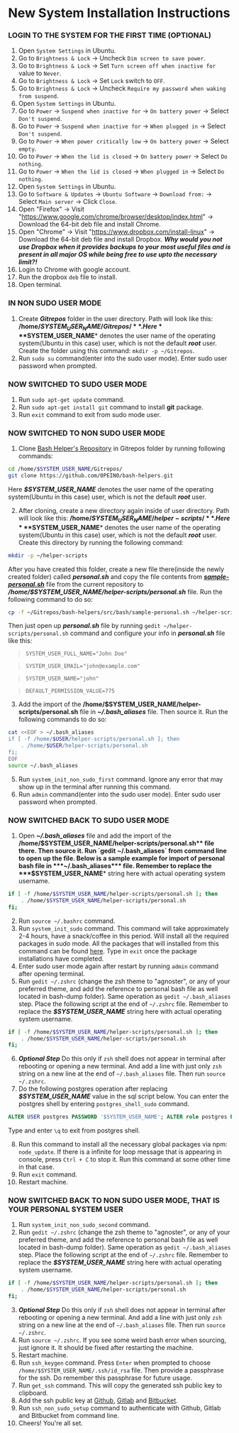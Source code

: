 # New System Installation Instructions

### LOGIN TO THE SYSTEM FOR THE FIRST TIME (OPTIONAL)
1. Open `System Settings` in Ubuntu.
2. Go to `Brightness & Lock` -> Uncheck `Dim screen to save power`.
3. Go to `Brightness & Lock` -> Set `Turn screen off when inactive for` value to `Never`.
4. Go to `Brightness & Lock` -> Set `Lock` switch to `OFF`.
5. Go to `Brightness & Lock` -> Uncheck `Require my password when waking from suspend`.
6. Open `System Settings` in Ubuntu.
7. Go to `Power` -> `Suspend when inactive for` -> `On battery power` -> Select `Don't suspend`.
8. Go to `Power` -> `Suspend when inactive for` -> `When plugged in` -> Select `Don't suspend`.
9. Go to `Power` -> `When power critically low` -> `On battery power` -> Select `empty`.
10. Go to `Power` -> `When the lid is closed` -> `On battery power` -> Select `Do nothing`.
11. Go to `Power` -> `When the lid is closed` -> `When plugged in` -> Select `Do nothing`.
12. Open `System Settings` in Ubuntu.
13. Go to `Software & Updates` -> `Ubuntu Software` -> `Download from:` -> Select `Main server` -> Click `Close`.
14. Open "Firefox" -> Visit "https://www.google.com/chrome/browser/desktop/index.html" -> Download the 64-bit deb file and install Chrome.
15. Open "Chrome" -> Visit "https://www.dropbox.com/install-linux" -> Download the 64-bit deb file and install Dropbox. ***Why would you not use Dropbox when it provides backups to your most useful files and is present in all major OS while being free to use upto the necessary limit?!***
16. Login to Chrome with google account.
17. Run the dropbox `deb` file to install.
18. Open terminal.

### IN NON SUDO USER MODE
1. Create ***Gitrepos*** folder in the user directory. Path will look like this: **/home/$SYSTEM_USER_NAME/Gitrepos/**. Here ***$SYSTEM_USER_NAME*** denotes the user name of the operating system(Ubuntu in this case) user, which is not the default ***root*** user. Create the folder using this command: `mkdir -p ~/Gitrepos`.
2. Run `sudo su` command(enter into the sudo user mode). Enter sudo user password when prompted.

### NOW SWITCHED TO SUDO USER MODE
1. Run `sudo apt-get update` command.
2. Run `sudo apt-get install git` command to install **git** package.
3. Run `exit` command to exit from sudo mode user.

### NOW SWITCHED TO NON SUDO USER MODE
1. Clone [Bash Helper's Repository](https://github.com/0PEIN0/bash-helpers) in Gitrepos folder by running following commands:

```sh
cd /home/$SYSTEM_USER_NAME/Gitrepos/
git clone https://github.com/0PEIN0/bash-helpers.git
```

Here ***$SYSTEM_USER_NAME*** denotes the user name of the operating system(Ubuntu in this case) user, which is not the default ***root*** user.

2. After cloning, create a new directory again inside of user directory. Path will look like this: **/home/$SYSTEM_USER_NAME/helper-scripts/**. Here ***$SYSTEM_USER_NAME*** denotes the user name of the operating system(Ubuntu in this case) user, which is not the default ***root*** user. Create this directory by running the following command:

```bash
mkdir -p ~/helper-scripts
```

After you have created this folder, create a new file there(inside the newly created folder) called ***personal.sh*** and copy the file contents from [***sample-personal.sh***](src/bash/sample-personal.sh) file from the current repository to ***/home/$SYSTEM_USER_NAME/helper-scripts/personal.sh*** file. Run the following command to do so:

```bash
cp -f ~/Gitrepos/bash-helpers/src/bash/sample-personal.sh ~/helper-scripts/personal.sh
```

Then just open up ***personal.sh*** file by running `gedit ~/helper-scripts/personal.sh` command and configure your info in ***personal.sh*** file like this:

>`SYSTEM_USER_FULL_NAME="John Doe"`

>`SYSTEM_USER_EMAIL="john@example.com"`

>`SYSTEM_USER_NAME="john"`

>`DEFAULT_PERMISSION_VALUE=775`

3. Add the import of the **/home/$SYSTEM_USER_NAME/helper-scripts/personal.sh** file in ***~/.bash_aliases*** file. Then source it. Run the following commands to do so:

```bash
cat <<EOF > ~/.bash_aliases
if [ -f /home/$USER/helper-scripts/personal.sh ]; then
    . /home/$USER/helper-scripts/personal.sh
fi;
EOF
source ~/.bash_aliases
```

5. Run `system_init_non_sudo_first` command. Ignore any error that may show up in the terminal after running this command.
6. Run `admin` command(enter into the sudo user mode). Enter sudo user password when prompted.

### NOW SWITCHED BACK TO SUDO USER MODE
1. Open ***~/.bash_aliases*** file and add the import of the **/home/$SYSTEM_USER_NAME/helper-scripts/personal.sh** file there. Then source it. Run `gedit ~/.bash_aliases` from command line to open up the file. Below is a sample example for import of personal bash file in ***~/.bash_aliases*** file. Remember to replace the ***$SYSTEM_USER_NAME*** string here with actual operating system username.
```bash
if [ -f /home/$SYSTEM_USER_NAME/helper-scripts/personal.sh ]; then
    . /home/$SYSTEM_USER_NAME/helper-scripts/personal.sh
fi;
```
2. Run `source ~/.bashrc` command.
3. Run `system_init_sudo` command. This command will take approximately 2-4 hours, have a snack/coffee in this period. Will install all the required packages in sudo mode. All the packages that will installed from this command can be found [here](docs/list-of-packages.md). Type in `exit` once the package installations have completed.
4. Enter sudo user mode again after restart by running `admin` command after opening terminal.
5. Run `gedit ~/.zshrc` (change the zsh theme to "agnoster", or any of your preferred theme, and add the reference to personal bash file as well located in bash-dump folder). Same operation as `gedit ~/.bash_aliases` step. Place the following script at the end of `~/.zshrc` file. Remember to replace the ***$SYSTEM_USER_NAME*** string here with actual operating system username.
```bash
if [ -f /home/$SYSTEM_USER_NAME/helper-scripts/personal.sh ]; then
    . /home/$SYSTEM_USER_NAME/helper-scripts/personal.sh
fi;
```

6. ***Optional Step*** Do this only if `zsh` shell does not appear in terminal after rebooting or opening a new terminal. And add a line with just only `zsh` string on a new line at the end of `~/.bash_aliases` file. Then run `source ~/.zshrc`.
7. Do the following postgres operation after replacing ***$SYSTEM_USER_NAME*** value in the sql script below. You can enter the postgres shell by entering `postgres_shell_sudo` command.
```sql
ALTER USER postgres PASSWORD '$SYSTEM_USER_NAME'; ALTER role postgres PASSWORD '$SYSTEM_USER_NAME'; CREATE ROLE $SYSTEM_USER_NAME LOGIN PASSWORD '$SYSTEM_USER_NAME';CREATE USER $SYSTEM_USER_NAME WITH PASSWORD '$SYSTEM_USER_NAME'; alter ROLE $SYSTEM_USER_NAME LOGIN PASSWORD '$SYSTEM_USER_NAME';alter USER $SYSTEM_USER_NAME WITH PASSWORD '$SYSTEM_USER_NAME';ALTER ROLE $SYSTEM_USER_NAME SET client_encoding TO 'utf8'; ALTER ROLE $SYSTEM_USER_NAME SET default_transaction_isolation TO 'read committed' ;ALTER ROLE $SYSTEM_USER_NAME SET timezone TO 'UTC';alter role $SYSTEM_USER_NAME superuser;CREATE EXTENSION postgis;CREATE EXTENSION postgis_topology;CREATE EXTENSION postgis_sfcgal;CREATE EXTENSION fuzzystrmatch;CREATE EXTENSION address_standardizer;CREATE EXTENSION address_standardizer_data_us;CREATE EXTENSION postgis_tiger_geocoder;
```
Type and enter `\q` to exit from postgres shell.

8. Run this command to install all the necessary global packages via npm: `node_update`. If there is a infinite for loop message that is appearing in console, press `Ctrl + C` to stop it. Run this command at some other time in that case.
9. Run `exit` command.
10. Restart machine.

### NOW SWITCHED BACK TO NON SUDO USER MODE, THAT IS YOUR PERSONAL SYSTEM USER
1. Run `system_init_non_sudo_second` command.
2. Run `gedit ~/.zshrc` (change the zsh theme to "agnoster", or any of your preferred theme, and add the reference to personal bash file as well located in bash-dump folder). Same operation as `gedit ~/.bash_aliases` step. Place the following script at the end of `~/.zshrc` file. Remember to replace the ***$SYSTEM_USER_NAME*** string here with actual operating system username.
```bash
if [ -f /home/$SYSTEM_USER_NAME/helper-scripts/personal.sh ]; then
    . /home/$SYSTEM_USER_NAME/helper-scripts/personal.sh
fi;
```

3. ***Optional Step*** Do this only if `zsh` shell does not appear in terminal after rebooting or opening a new terminal. And add a line with just only `zsh` string on a new line at the end of `~/.bash_aliases` file. Then run `source ~/.zshrc`.
4. Run `source ~/.zshrc`. If you see some weird bash error when sourcing, just ignore it. It should be fixed after restarting the machine.
5. Restart machine.
6. Run `ssh_keygen` command. Press `Enter` when prompted to choose `/home/$SYSTEM_USER_NAME/.ssh/id_rsa` file. Then provide a passphrase for the ssh. Do remember this passphrase for future usage.
7. Run `get_ssh` command. This will copy the generated ssh public key to clipboard.
8. Add the ssh public key at [Github](https://github.com/settings/ssh/new), [Gitlab](https://gitlab.com/profile/keys) and [Bitbucket](https://bitbucket.org/account).
9. Run `ssh_non_sudo_setup` command to authenticate with Github, Gitlab and Bitbucket from command line.
10. Cheers! You're all set.
